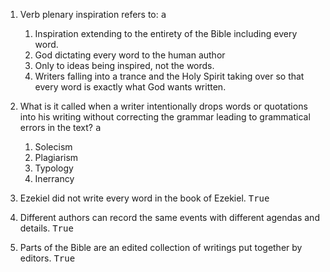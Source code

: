 ---
---

1. Verb plenary inspiration refers to: <samp>a</samp>
   1. Inspiration extending to the entirety of the Bible including every word.
   2. God dictating every word to the human author
   3. Only to ideas being inspired, not the words.
   4. Writers falling into a trance and the Holy Spirit taking over so that every word is exactly what God wants written.

2. What is it called when a writer intentionally drops words or quotations into his writing without correcting the grammar leading to grammatical errors in the text? <samp>a</samp>
   1. Solecism
   2. Plagiarism
   3. Typology
   4. Inerrancy

3. Ezekiel did not write every word in the book of Ezekiel. <samp>True</samp>

4. Different authors can record the same events with different agendas and details. <samp>True</samp>

5. Parts of the Bible are an edited collection of writings put together by editors. <samp>True</samp>